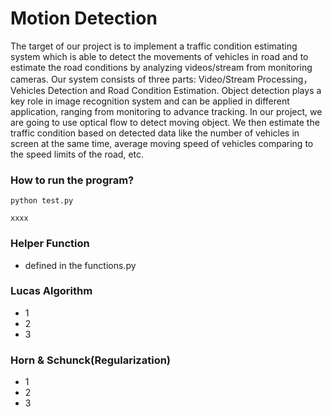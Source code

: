 # Motion Detection
The target of our project is to implement a traffic condition estimating system which is able to detect the movements of vehicles in road and to estimate the road conditions by analyzing videos/stream from monitoring cameras.
Our system consists of three parts: Video/Stream Processing，Vehicles Detection and Road Condition Estimation. Object detection plays a key role in image recognition system and can be applied in different application, ranging from monitoring to advance tracking. In our project, we are going to use optical flow to detect moving object. We then estimate the traffic condition based on detected data like the number of vehicles in screen at the same time, average moving speed of vehicles comparing to the speed limits of the road, etc. 


### How to run the program?

```
python test.py

xxxx
```

### Helper Function

* defined in the functions.py

### Lucas Algorithm 
* 1
* 2
* 3

### Horn & Schunck(Regularization)
* 1
* 2
* 3

